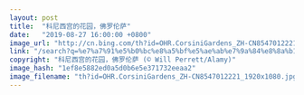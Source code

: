 ```yaml
---
layout: post
title:  "科尼西宫的花园，佛罗伦萨"
date:   "2019-08-27 16:00:00 +0800"
image_url: "http://cn.bing.com/th?id=OHR.CorsiniGardens_ZH-CN8547012221_1920x1080.jpg&rf=LaDigue_1920x1080.jpg&pid=hp"
link: "/search?q=%e7%a7%91%e5%b0%bc%e8%a5%bf%e5%ae%ab%e7%9a%84%e8%8a%b1%e5%9b%ad&form=hpcapt&mkt=zh-cn"
copyright: "科尼西宫的花园，佛罗伦萨 (© Will Perrett/Alamy)"
image_hash: "1ef8e5882ed0a5d0b6e5e371732eeaa2"
image_filename: "th?id=OHR.CorsiniGardens_ZH-CN8547012221_1920x1080.jpg&rf=LaDigue_1920x1080.jpg&pid=hp"
---
```

